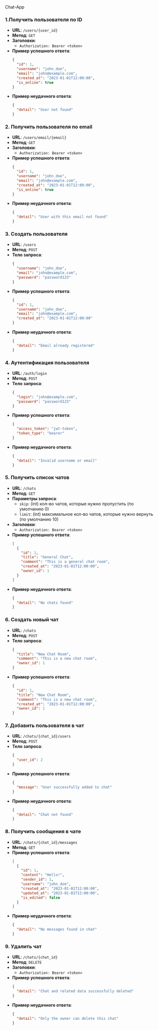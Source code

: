 Chat-App

### 1.Получить пользователя по ID
- **URL**: `/users/{user_id}`
- **Метод**: `GET`
- **Заголовки**:
  - `Authorization: Bearer <token>`
- **Пример успешного ответа**:
  ```json
  {
    "id": 1,
    "username": "john_doe",
    "email": "john@example.com",
    "created_at": "2023-01-01T12:00:00",
    "is_online": true
  }
  ```
- **Пример неудачного ответа**:
  ```json
  {
    "detail": "User not found"
  }

### 2. Получить пользователя по email
- **URL**: `/users/email/{email}`
- **Метод**: `GET`
- **Заголовки**:
  - `Authorization: Bearer <token>`
- **Пример успешного ответа**:
  ```json
  {
    "id": 1,
    "username": "john_doe",
    "email": "john@example.com",
    "created_at": "2023-01-01T12:00:00",
    "is_online": true
  }
  ```
- **Пример неудачного ответа**:
  ```json
  {
    "detail": "User with this email not found"
  }
  ```

### 3. Создать пользователя
- **URL**: `/users`
- **Метод**: `POST`
- **Тело запроса**:
  ```json
  {
    "username": "john_doe",
    "email": "john@example.com",
    "password": "password123"
  }
  ```
- **Пример успешного ответа**:
  ```json
  {
    "id": 1,
    "username": "john_doe",
    "email": "john@example.com",
    "created_at": "2023-01-01T12:00:00"
  }
  ```
- **Пример неудачного ответа**:
  ```json
  {
    "detail": "Email already registered"
  }
  ```

### 4. Аутентификация пользователя
- **URL**: `/auth/login`
- **Метод**: `POST`
- **Тело запроса**:
  ```json
  {
    "login": "john@example.com",
    "password": "password123"
  }
  ```
- **Пример успешного ответа**:
  ```json
  {
    "access_token": "jwt-token",
    "token_type": "bearer"
  }
  ```
- **Пример неудачного ответа**:
  ```json
  {
    "detail": "Invalid username or email"
  }
  ```

### 5. Получить список чатов
- **URL**: `/chats`
- **Метод**: `GET`
- **Параметры запроса**:
  - `skip`: (int) кол-во чатов, которые нужно пропустить (по умолчанию 0)
  - `limit`: (int) максимальное кол-во чатов, которые нужно вернуть (по умолчанию 10)
- **Заголовки**:
  - `Authorization: Bearer <token>`
- **Пример успешного ответа**:
  ```json
  [
    {
      "id": 1,
      "title": "General Chat",
      "comment": "This is a general chat room",
      "created_at": "2023-01-01T12:00:00",
      "owner_id": 1
    }
  ]
  ```
- **Пример неудачного ответа**:
  ```json
  {
    "detail": "No chats found"
  }
  ```

### 6. Создать новый чат
- **URL**: `/chats`
- **Метод**: `POST`
- **Тело запроса**:
  ```json
  {
    "title": "New Chat Room",
    "comment": "This is a new chat room",
    "owner_id": 1
  }
  ```
- **Пример успешного ответа**:
  ```json
  {
    "id": 1,
    "title": "New Chat Room",
    "comment": "This is a new chat room",
    "created_at": "2023-01-01T12:00:00",
    "owner_id": 1
  }
  ```

### 7. Добавить пользователя в чат
- **URL**: `/chats/{chat_id}/users`
- **Метод**: `POST`
- **Тело запроса**:
  ```json
  {
    "user_id": 2
  }
  ```
- **Пример успешного ответа**:
  ```json
  {
    "message": "User successfully added to chat"
  }
  ```
- **Пример неудачного ответа**:
  ```json
  {
    "detail": "Chat not found"
  }
  ```

### 8. Получить сообщения в чате
- **URL**: `/chats/{chat_id}/messages`
- **Метод**: `GET`
- **Пример успешного ответа**:
  ```json
  [
    {
      "id": 1,
      "content": "Hello!",
      "sender_id": 1,
      "username": "john_doe",
      "created_at": "2023-01-01T12:00:00",
      "updated_at": "2023-01-01T12:00:00",
      "is_edited": false
    }
  ]
  ```
- **Пример неудачного ответа**:
  ```json
  {
    "detail": "No messages found in chat"
  }
  ```

### 9. Удалить чат
- **URL**: `/chats/{chat_id}`
- **Метод**: `DELETE`
- **Заголовки**:
  - `Authorization: Bearer <token>`
- **Пример успешного ответа**:
  ```json
  {
    "detail": "Chat and related data successfully deleted"
  }
  ```
- **Пример неудачного ответа**:
  ```json
  {
    "detail": "Only the owner can delete this chat"
  }
  ```
```

